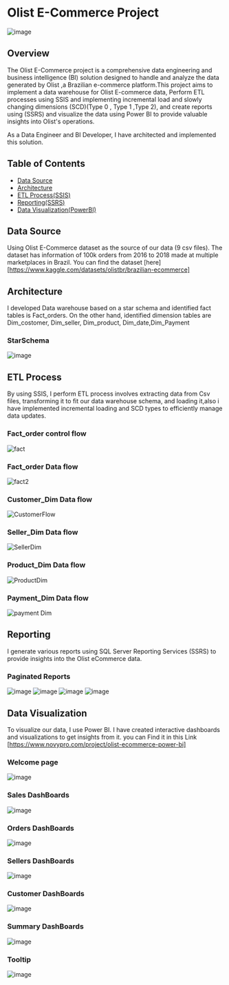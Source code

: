 ﻿# Olist E-Commerce  Project
![image](https://github.com/Mustafamegahed20/olist-Ecommerce/assets/61358936/d4a53e14-d27e-403a-9257-31959fa69b9f)
## Overview

The Olist E-Commerce  project is a comprehensive data engineering and business intelligence (BI) solution designed to handle and analyze the data generated by Olist ,a Brazilian e-commerce platform.This project aims to implement a data warehouse for Olist  E-commerce data, Perform ETL processes using SSIS and implementing incremental load and slowly changing dimensions (SCD)(Type 0 , Type 1 ,Type 2), and create reports using (SSRS) and visualize the data using Power BI to provide valuable insights into Olist's operations.

As a Data Engineer and BI Developer, I have architected and implemented this solution.

## Table of Contents

- [Data Source](#data-source)
- [Architecture](#architecture)
- [ETL Process(SSIS)](#etl-process)
- [Reporting(SSRS)](#reporting)
- [Data Visualization(PowerBI)](#data-visualization)


## Data Source
Using Olist E-Commerce dataset as the source of our data (9 csv files). The dataset has information of 100k orders from 2016 to 2018 made at multiple marketplaces in Brazil.
You can find the dataset [here] [https://www.kaggle.com/datasets/olistbr/brazilian-ecommerce]

## Architecture
I developed Data warehouse based on a star schema and identified fact tables is Fact_orders. On the other hand, identified dimension tables are Dim_costomer, Dim_seller, Dim_product, Dim_date,Dim_Payment
### StarSchema
![image](https://github.com/Mustafamegahed20/olist-Ecommerce/assets/61358936/f2fb476e-52a6-49f4-bef3-26089f886b2b)



## ETL Process

By using SSIS, I perform ETL process involves extracting data from Csv files, transforming it to fit our data warehouse schema, and loading it,also i have implemented incremental loading and SCD types to efficiently manage data updates.
### Fact_order control flow 
![fact](https://github.com/Mustafamegahed20/olist-Ecommerce/assets/61358936/4d3d8339-d7c5-4c2f-a127-06dad9275bbc)

### Fact_order Data flow 
![fact2](https://github.com/Mustafamegahed20/olist-Ecommerce/assets/61358936/fa935610-b60e-4785-844b-f4a3e52b90b3)

### Customer_Dim Data flow 
![CustomerFlow](https://github.com/Mustafamegahed20/olist-Ecommerce/assets/61358936/af1aa2b1-4764-4bce-b601-168fd92bc9bc)

### Seller_Dim Data flow
![SellerDim](https://github.com/Mustafamegahed20/olist-Ecommerce/assets/61358936/ad2ec3cd-e689-4457-b12f-2e488ce0d533)

### Product_Dim Data flow
![ProductDim](https://github.com/Mustafamegahed20/olist-Ecommerce/assets/61358936/201b2d2d-88a2-44a2-a45d-1f0611c68f02)

### Payment_Dim Data flow
![payment Dim](https://github.com/Mustafamegahed20/olist-Ecommerce/assets/61358936/c8bdfcca-d0f0-4b7a-aee4-d9556ab9c214)

## Reporting 

I generate various reports using SQL Server Reporting Services (SSRS) to provide insights into the Olist eCommerce data. 
### Paginated Reports 
![image](https://github.com/Mustafamegahed20/olist-Ecommerce/assets/61358936/69d19e84-dcd8-4089-b0b7-e3748efccb74)
![image](https://github.com/Mustafamegahed20/olist-Ecommerce/assets/61358936/fde2feed-1fab-44f5-9f9e-60697b374fac)
![image](https://github.com/Mustafamegahed20/olist-Ecommerce/assets/61358936/1c492b29-7d29-4c27-85f2-5def36c8b53d)
![image](https://github.com/Mustafamegahed20/olist-Ecommerce/assets/61358936/4e0ea12e-53f8-48ea-993f-749f5870ede9)

## Data Visualization
To visualize our data, I use Power BI. I have created interactive dashboards and visualizations to get insights from it. you can Find it in this Link [https://www.novypro.com/project/olist-ecommerce-power-bi]

   ### Welcome page
![image](https://github.com/Mustafamegahed20/olist-Ecommerce/assets/61358936/d4a53e14-d27e-403a-9257-31959fa69b9f)
   ### Sales DashBoards
![image](https://github.com/Mustafamegahed20/olist-Ecommerce/assets/61358936/61ca44d6-6190-4f24-b51d-78ac8714c9d4)
   ### Orders DashBoards
![image](https://github.com/Mustafamegahed20/olist-Ecommerce/assets/61358936/b53331b8-4f15-463e-a810-285743768a69)
   ### Sellers DashBoards
![image](https://github.com/Mustafamegahed20/olist-Ecommerce/assets/61358936/2fab7c45-56ff-41e5-8c76-1511b110ba0d)
   ### Customer DashBoards 
![image](https://github.com/Mustafamegahed20/olist-Ecommerce/assets/61358936/9c7c2669-38ba-4cc5-86ea-0831220dd1ea)
   ### Summary DashBoards
![image](https://github.com/Mustafamegahed20/olist-Ecommerce/assets/61358936/9067a553-ceea-429e-91c5-5498079bb470)
   ### Tooltip
![image](https://github.com/Mustafamegahed20/olist-Ecommerce/assets/61358936/d4ac1729-2b93-4542-9b64-5db656edc2e6)






